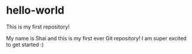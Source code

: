 # hello-world
This is my first repository!

My name is Shai and this is my first ever Git repository!
I am super excited to get started :)
